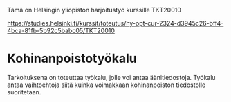 Tämä on Helsingin yliopiston harjoitustyö kurssille TKT20010

https://studies.helsinki.fi/kurssit/toteutus/hy-opt-cur-2324-d3945c26-bff4-4bca-81fb-5b92c5babc05/TKT20010

# Kohinanpoistotyökalu
Tarkoituksena on toteuttaa työkalu, jolle voi antaa äänitiedostoja. Työkalu antaa vaihtoehtoja siitä kuinka voimakkaan kohinanpoiston tiedostolle suoritetaan.
